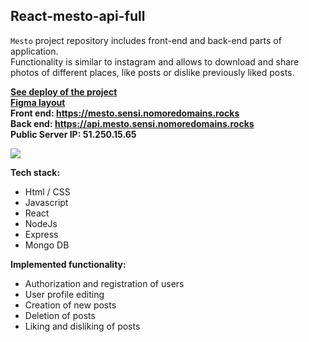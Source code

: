 ## React-mesto-api-full  

`Mesto` project repository includes front-end and back-end parts of application.  
Functionality is similar to instagram and allows to download and share photos of different places, like posts or dislike previously liked posts.

**[See deploy of the project](https://mesto.sensi.nomoredomains.rocks)**  
**[Figma layout](https://www.figma.com/file/2cn9N9jSkmxD84oJik7xL7/JavaScript.-Sprint-4?node-id=0%3A1)**   
**Front end:  https://mesto.sensi.nomoredomains.rocks  
Back end: https://api.mesto.sensi.nomoredomains.rocks  
Public Server IP: 51.250.15.65** 

![](frontend/public/mesto-react_preview_640px.gif)

**Tech stack:**  
- Html / CSS
- Javascript
- React
- NodeJs
- Express
- Mongo DB

**Implemented functionality:** 
- Authorization and registration of users
- User profile editing
- Creation of new posts
- Deletion of posts
- Liking and disliking of posts
